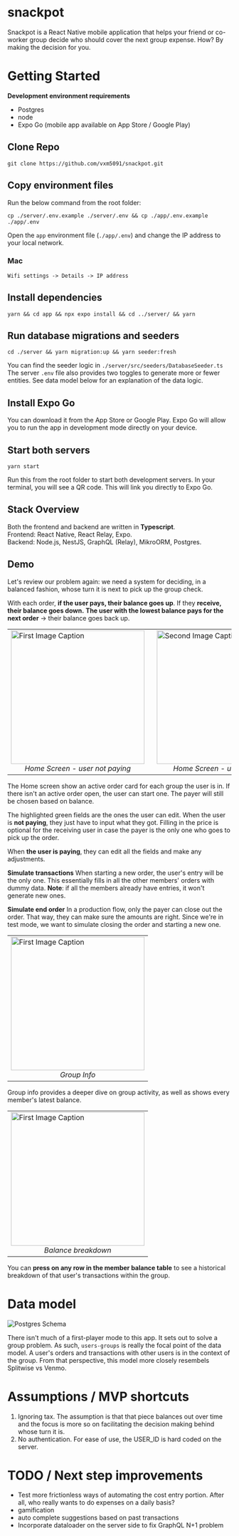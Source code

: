 # snackpot

Snackpot is a React Native mobile application that helps your friend or co-worker group decide who should cover the next group expense. How? By making the decision for you. 

# Getting Started

**Development environment requirements**
- Postgres
- node
- Expo Go (mobile app available on App Store / Google Play)

## Clone Repo 
```
git clone https://github.com/vxm5091/snackpot.git
```

## Copy environment files
Run the below command from the root folder: 
```
cp ./server/.env.example ./server/.env && cp ./app/.env.example ./app/.env
```


Open the `app` environment file (`./app/.env`) and change the IP address to your local network. 

### Mac 
`Wifi settings -> Details -> IP address`


## Install dependencies 
```
yarn && cd app && npx expo install && cd ../server/ && yarn
```

## Run database migrations and seeders
```
cd ./server && yarn migration:up && yarn seeder:fresh
```

You can find the seeder logic in `./server/src/seeders/DatabaseSeeder.ts`<br>
The server `.env` file also provides two toggles to generate more or fewer entities. See data model below for an explanation of the data logic. 

## Install Expo Go  
You can download it from the App Store or Google Play. Expo Go will allow you to run the app in development mode directly on your device. 

## Start both servers  
```
yarn start
```
Run this from the root folder to start both development servers. In your terminal, you will see a QR code. This will link you directly to Expo Go. 

## Stack Overview  
Both the frontend and backend are written in **Typescript**.<br>
Frontend: React Native, React Relay, Expo.<br>
Backend: Node.js, NestJS, GraphQL (Relay), MikroORM, Postgres. 


## Demo
Let's review our problem again: we need a system for deciding, in a balanced fashion, whose turn it is next to pick up the group check. 

With each order, **if the user pays, their balance goes up**. If they **receive, their balance goes down.**
**The user with the lowest balance pays for the next order** -> their balance goes back up.


<table>
  <tr>
    <td>
      <img src="screenshots/home_recipient.jpeg" alt="First Image Caption" width="300" />
      <br>
      <em style="display:block; text-align:center;">Home Screen - user not paying</em>
    </td>
    <td style="padding-left:20px;"> <!-- Add space between images -->
      <img src="screenshots/home_payer.jpeg" alt="Second Image Caption" width="300" />
      <br>
      <em style="display:block; text-align:center;">Home Screen - user is paying</em>
    </td>
  </tr>
</table>

The Home screen show an active order card for each group the user is in. If there isn't an active order open, the user can start one. The payer will still be chosen based on balance.

The highlighted green fields are the ones the user can edit. When the user is **not paying**, they just have to input what they got. Filling in the price is optional for the receiving user in case the payer is the only one who goes to pick up the order. 

When **the user is paying**, they can edit all the fields and make any adjustments.

**Simulate transactions**
When starting a new order, the user's entry will be the only one. This essentially fills in all the other members' orders with dummy data. **Note**: if all the members already have entries, it won't generate new ones.

**Simulate end order**
In a production flow, only the payer can close out the order. That way, they can make sure the amounts are right. Since we're in test mode, we want to simulate closing the order and starting a new one. 


<table>
  <tr>
    <td>
      <img src="screenshots/group_balance.jpeg" alt="First Image Caption" width="300" />
      <br>
      <em style="display:block; text-align:center;">Group Info</em>
    </td>
  </tr>
</table>

Group info provides a deeper dive on group activity, as well as shows every member's latest balance. 


<table>
  <tr>
    <td>
      <img src="screenshots/balance_breakdown.jpeg" alt="First Image Caption" width="300" />
      <br>
      <em style="display:block; text-align:center;">Balance breakdown</em>
    </td>
  </tr>
</table>

You can **press on any row in the member balance table** to see a historical breakdown of that user's transactions within the group.  



# Data model 

![Postgres Schema](screenshots/postgres_schema.png)

There isn't much of a first-player mode to this app. It sets out to solve a group problem. As such, `users-groups` is really the focal point of the data model. A user's orders and transactions with other users is in the context of the group. From that perspective, this model more closely resembels Splitwise vs Venmo. 


# Assumptions / MVP shortcuts

1. Ignoring tax. The assumption is that that piece balances out over time and the focus is more so on facilitating the decision making behind whose turn it is.
2. No authentication. For ease of use, the USER_ID is hard coded on the server. 



# TODO / Next step improvements
-  Test more frictionless ways of automating the cost entry portion. After all, who really wants to do expenses on a daily basis?
  - gamification
  - auto complete suggestions based on past transactions 
- Incorporate dataloader on the server side to fix GraphQL N+1 problem 




























